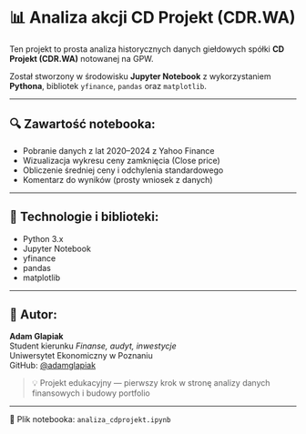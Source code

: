 # 📊 Analiza akcji CD Projekt (CDR.WA)

Ten projekt to prosta analiza historycznych danych giełdowych spółki **CD Projekt (CDR.WA)** notowanej na GPW.

Został stworzony w środowisku **Jupyter Notebook** z wykorzystaniem **Pythona**, bibliotek `yfinance`, `pandas` oraz `matplotlib`.

---

## 🔍 Zawartość notebooka:
- Pobranie danych z lat 2020–2024 z Yahoo Finance
- Wizualizacja wykresu ceny zamknięcia (Close price)
- Obliczenie średniej ceny i odchylenia standardowego
- Komentarz do wyników (prosty wniosek z danych)

---

## 🧰 Technologie i biblioteki:
- Python 3.x
- Jupyter Notebook
- yfinance
- pandas
- matplotlib

---

## 🧠 Autor:
**Adam Glapiak**  
Student kierunku _Finanse, audyt, inwestycje_  
Uniwersytet Ekonomiczny w Poznaniu  
GitHub: [@adamglapiak](https://github.com/adamglapiak)

> 💡 Projekt edukacyjny — pierwszy krok w stronę analizy danych finansowych i budowy portfolio

---

📁 Plik notebooka: `analiza_cdprojekt.ipynb`
